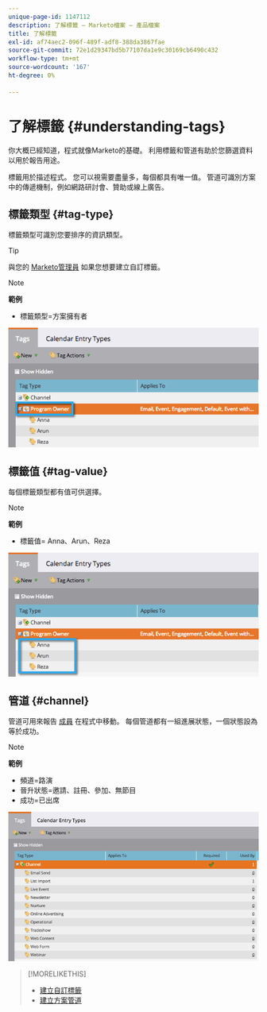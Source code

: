 ```yaml
---
unique-page-id: 1147112
description: 了解標籤 — Marketo檔案 — 產品檔案
title: 了解標籤
exl-id: af74aec2-096f-489f-adf8-388da3867fae
source-git-commit: 72e1d29347bd5b77107da1e9c30169cb6490c432
workflow-type: tm+mt
source-wordcount: '167'
ht-degree: 0%

---
```


# 了解標籤 {#understanding-tags}

你大概已經知道，程式就像Marketo的基礎。 利用標籤和管道有助於您篩選資料以用於報告用途。

標籤用於描述程式。 您可以視需要盡量多，每個都具有唯一值。 管道可識別方案中的傳遞機制，例如網路研討會、贊助或線上廣告。

## 標籤類型 {#tag-type}

標籤類型可識別您要排序的資訊類型。

>[!TIP]
>
>與您的 [Marketo管理員](/help/marketo/product-docs/administration/tags/create-custom-tags.md) 如果您想要建立自訂標籤。

>[!NOTE]
>
>**範例**
>
>* 標籤類型=方案擁有者


![](assets/image2014-9-17-15-3a12-3a46.png)

## 標籤值 {#tag-value}

每個標籤類型都有值可供選擇。

>[!NOTE]
>
>**範例**
>
>* 標籤值= Anna、Arun、Reza


![](assets/image2014-9-17-15-3a16-3a8.png)

## 管道 {#channel}

管道可用來報告 [成員](/help/marketo/product-docs/core-marketo-concepts/programs/creating-programs/understanding-program-membership.md) 在程式中移動。 每個管道都有一組進展狀態，一個狀態設為等於成功。

>[!NOTE]
>
>**範例**
>
>* 頻道=路演
>* 晉升狀態=邀請、註冊、參加、無節目
>* 成功=已出席


![](assets/image2015-2-5-16-3a57-3a59.png)

>[!MORELIKETHIS]
>
>* [建立自訂標籤](/help/marketo/product-docs/administration/tags/create-custom-tags.md)
>* [建立方案管道](/help/marketo/product-docs/administration/tags/create-a-program-channel.md)

